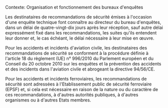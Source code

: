 Contexte: Organisation et fonctionnement  des bureaux d'enquêtes

Les destinataires de recommandations de sécurité émises à l'occasion d'une enquête technique font connaître au directeur du bureau d'enquêtes, dans un délai de quatre-vingt-dix jours après leur réception, sauf autre délai expressément fixé dans les recommandations, les suites qu'ils entendent leur donner et, le cas échéant, le délai nécessaire à leur mise en œuvre.

Pour les accidents et incidents d'aviation civile, les destinataires des recommandations de sécurité se conforment à la procédure définie à l'article 18 du règlement (UE) n° 996/2010 du Parlement européen et du Conseil du 20 octobre 2010 sur les enquêtes et la prévention des accidents et des incidents dans l'aviation civile et abrogeant la directive 94/56/CE.

Pour les accidents et incidents ferroviaires, les recommandations de sécurité sont adressées à l'Etablissement public de sécurité ferroviaire (EPSF) et, si cela est nécessaire en raison de la nature ou du caractère de ces recommandations, à d'autres autorités publiques, à d'autres organismes ou à d'autres Etats membres.